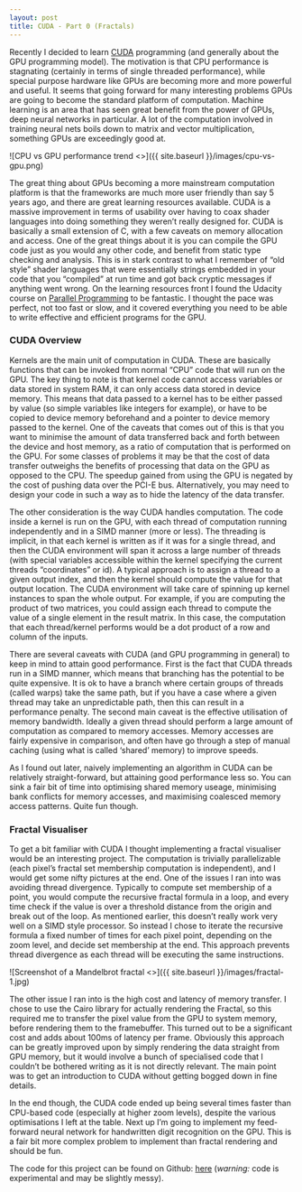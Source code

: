 ```yaml
---
layout: post
title: CUDA - Part 0 (Fractals)
---
```


Recently I decided to learn [CUDA](http://www.nvidia.com/object/cuda_home_new.html) programming (and generally about the GPU programming model). The motivation is that CPU performance is stagnating (certainly in terms of single threaded performance), while special purpose hardware like GPUs are becoming more and more powerful and useful. It seems that going forward for many interesting problems GPUs are going to become the standard platform of computation. Machine learning is an area that has seen great benefit from the power of GPUs, deep neural networks in particular. A lot of the computation involved in training neural nets boils down to matrix and vector multiplication, something GPUs are exceedingly good at.

![CPU vs GPU performance trend <>]({{ site.baseurl }}/images/cpu-vs-gpu.png)

The great thing about GPUs becoming a more mainstream computation platform is that the frameworks are much more user friendly than say 5 years ago, and there are great learning resources available. CUDA is a massive improvement in terms of usability over having to coax shader languages into doing something they weren’t really designed for. CUDA is basically a small extension of C, with a few caveats on memory allocation and access. One of the great things about it is you can compile the GPU code just as you would any other code, and benefit from static type checking and analysis. This is in stark contrast to what I remember of “old style” shader languages that were essentially strings embedded in your code that you “compiled” at run time and got back cryptic messages if anything went wrong. On the learning resources front I found the Udacity course on [Parallel Programming](https://www.udacity.com/course/intro-to-parallel-programming--cs344) to be fantastic. I thought the pace was perfect, not too fast or slow, and it covered everything you need to be able to write effective and efficient programs for the GPU.


### CUDA Overview

Kernels are the main unit of computation in CUDA. These are basically functions that can be invoked from normal “CPU” code that will run on the GPU. The key thing to note is that kernel code cannot access variables or data stored in system RAM, it can only access data stored in device memory. This means that data passed to a kernel has to be either passed by value (so simple variables like integers for example), or have to be copied to device memory beforehand and a pointer to device memory passed to the kernel. 
One of the caveats that comes out of this is that you want to minimise the amount of data transferred back and forth between the device and host memory, as a ratio of computation that is performed on the GPU. For some classes of problems it may be that the cost of data transfer outweighs the benefits of processing that data on the GPU as opposed to the CPU. The speedup gained from using the GPU is negated by the cost of pushing data over the PCI-E bus. Alternatively, you may need to design your code in such a way as to hide the latency of the data transfer. 

The other consideration is the way CUDA handles computation. The code inside a kernel is run on the GPU, with each thread of computation running independently and in a SIMD manner (more or less). The threading is implicit, in that each kernel is written as if it was for a single thread, and then the CUDA environment will span it across a large number of threads (with special variables accessible within the kernel specifying the current threads “coordinates” or id). A typical approach is to assign a thread to a given output index, and then the kernel should compute the value for that output location. The CUDA environment will take care of spinning up kernel instances to span the whole output. For example, if you are computing the product of two matrices, you could assign each thread to compute the value of a single element in the result matrix. In this case, the computation that each thread/kernel performs would be a dot product of a row and column of the inputs.

There are several caveats with CUDA (and GPU programming in general) to keep in mind to attain good performance. First is the fact that CUDA threads run in a SIMD manner, which means that branching has the potential to be quite expensive. It is ok to have a branch where certain groups of threads (called warps) take the same path, but if you have a case where a given thread may take an unpredictable path, then this can result in a performance penalty. The second main caveat is the effective utilisation of memory bandwidth. Ideally a given thread should perform a large amount of computation as compared to memory accesses. Memory accesses are fairly expensive in comparison, and often have go through a step of manual caching (using what is called ‘shared’ memory) to improve speeds. 

As I found out later, naively implementing an algorithm in CUDA can be relatively straight-forward, but attaining good performance less so. You can sink a fair bit of time into optimising shared memory useage, minimising bank conflicts for memory accesses, and maximising coalesced memory access patterns. Quite fun though.

### Fractal Visualiser

To get a bit familiar with CUDA I thought implementing a fractal visualiser would be an interesting project. The computation is trivially parallelizable (each pixel’s fractal set membership computation is independent), and I would get some nifty pictures at the end. 
One of the issues I ran into was avoiding thread divergence. Typically to compute set membership of a point, you would compute the recursive fractal formula in a loop, and every time check if the value is over a threshold distance from the origin and break out of the loop. As mentioned earlier, this doesn’t really work very well on a SIMD style processor. So instead I chose to iterate the recursive formula a fixed number of times for each pixel point, depending on the zoom level, and decide set membership at the end. This approach prevents thread divergence as each thread will be executing the same instructions.

![Screenshot of a Mandelbrot fractal <>]({{ site.baseurl }}/images/fractal-1.jpg)

The other issue I ran into is the high cost and latency of memory transfer. I chose to use the Cairo library for actually rendering the Fractal, so this required me to transfer the pixel value from the GPU to system memory, before rendering them to the framebuffer. This turned out to be a significant cost and adds about 100ms of latency per frame. Obviously this approach can be greatly improved upon by simply rendering the data straight from GPU memory, but it would involve a bunch of specialised code that I couldn’t be bothered writing as it is not directly relevant. The main point was to get an introduction to CUDA without getting bogged down in fine details.

In the end though, the CUDA code ended up being several times faster than CPU-based code (especially at higher zoom levels), despite the various optimisations I left at the table. Next up I’m going to implement my feed-forward neural network for handwritten digit recognition on the GPU. This is a fair bit more complex problem to implement than fractal rendering and should be fun.

The code for this project can be found on Github: [here](https://github.com/osushkov/fractals) (*warning:* code is experimental and may be slightly messy).


